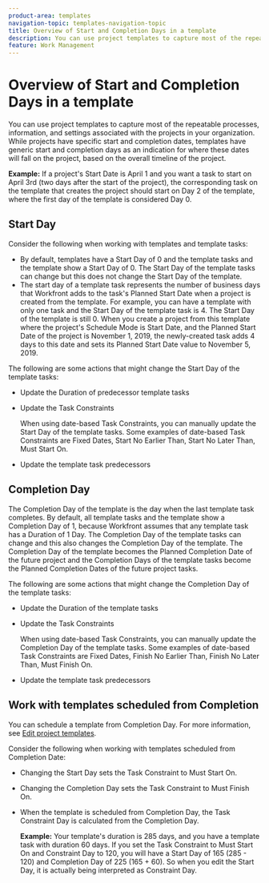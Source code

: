 ```yaml
---
product-area: templates
navigation-topic: templates-navigation-topic
title: Overview of Start and Completion Days in a template
description: You can use project templates to capture most of the repeatable processes, information, and settings associated with the projects in your organization. While projects have specific start and completion dates, templates have generic start and completion days as an indication for where these dates will fall on the project, based on the overall timeline of the project.
feature: Work Management
---
```


# Overview of Start and Completion Days in a template

You can use project templates to capture most of the repeatable processes, information, and settings associated with the projects in your organization. While projects have specific start and completion dates, templates have generic start and completion days as an indication for where these dates will fall on the project, based on the overall timeline of the project.

**Example:** If a project's Start&nbsp;Date is April 1 and you want a task to start on April 3rd (two days after the start of the project), the corresponding task on the template that creates the project should start on Day 2 of the template, where the first day of the template is considered Day 0.

## Start Day

Consider the following when working with templates and template tasks:

* By default, templates have a Start Day of 0 and the template tasks and the template show a Start Day of 0. The Start Day of the template tasks can change but this does not change the Start Day of the template.
* The start day of a template task represents the number of business days that Workfront adds to the task's Planned Start Date when a project is created from the template. For example, you can have a template with only one task and the Start Day of the template task is 4. The Start Day of the template is still 0. When you create a project from this template where the project's Schedule Mode is Start Date, and the Planned Start Date of the project is November 1, 2019, the newly-created task adds 4 days to this date and sets its Planned Start Date value to November 5, 2019.

The following are some actions that might change the Start Day of the template tasks:

* Update the Duration of predecessor template tasks
* Update the Task Constraints

  When using date-based Task Constraints, you can manually update the Start Day of the template tasks. Some examples of date-based Task Constraints are Fixed Dates, Start No Earlier Than, Start No Later Than, Must Start On. 

* Update the template task predecessors

## Completion Day

The Completion Day of the template is the day when the last template task completes. By default, all template tasks and the template show a Completion Day of 1, because Workfront assumes that any template task has a Duration of 1 Day. The Completion Day of the template tasks can change and this also changes the Completion Day of the template. The Completion Day of the template becomes the Planned Completion Date of the future project and the Completion Days of the template tasks become the Planned Completion Dates of the future project tasks.

The following are some actions that might change the Completion Day of the template tasks:

* Update the Duration of the template tasks
* Update the Task Constraints

  When using date-based Task Constraints, you can manually update the Completion Day of the template tasks. Some examples of date-based Task Constraints are Fixed Dates, Finish No Earlier Than, Finish No Later Than, Must Finish On. 

* Update the template task predecessors

## Work with templates scheduled from Completion

You can schedule a template from Completion Day. For more information, see [Edit project templates](../../../manage-work/projects/create-and-manage-templates/edit-templates.md). 

Consider the following when working with templates scheduled from Completion Date:

* Changing the Start Day sets the Task Constraint to Must Start On.
* Changing the Completion Day sets the Task Constraint to Must Finish On.
* When the template is scheduled from&nbsp;Completion Day, the Task Constraint Day is calculated from the Completion Day.

  **Example:** Your template's duration is 285 days, and you have a template task with duration 60 days. If you set the Task Constraint to Must Start On and Constraint Day to 120, you will have a Start Day of 165 (285 - 120) and Completion Day of 225 (165 + 60). So&nbsp;when you edit the Start Day, it is actually being interpreted as Constraint Day.

